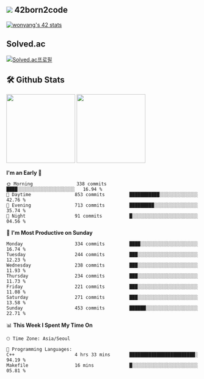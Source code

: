 
## <img src="https://img.shields.io/badge/-000000?style=flat&logo=42&logoColor=white"> 42born2code
[![wonyang's 42 stats](https://badge42.vercel.app/api/v2/cl5nhe5b6007809kydha7ht42/stats?cursusId=21&coalitionId=88)](https://profile.intra.42.fr/users/wonyang)

## Solved.ac
[![Solved.ac프로필](http://mazassumnida.wtf/api/v2/generate_badge?boj=bennyws)](https://solved.ac/bennyws)

## 🛠️ Github Stats
<p>
  <img height="180em" src="https://github-readme-stats-veggie-garden.vercel.app/api?username=gemstoneyang&show_icons=true&include_all_commits=true&bg_color=30,e96443,904e95&title_color=fff&text_color=fff">
  <img height="180em" src="https://github-readme-stats-veggie-garden.vercel.app/api/top-langs/?username=gemstoneyang&layout=compact&bg_color=30,e96443,904e95&title_color=fff&text_color=fff">
</p>

<!--START_SECTION:waka-->
**I'm an Early 🐤** 

```text
🌞 Morning                338 commits         ████░░░░░░░░░░░░░░░░░░░░░   16.94 % 
🌆 Daytime                853 commits         ███████████░░░░░░░░░░░░░░   42.76 % 
🌃 Evening                713 commits         █████████░░░░░░░░░░░░░░░░   35.74 % 
🌙 Night                  91 commits          █░░░░░░░░░░░░░░░░░░░░░░░░   04.56 % 
```
📅 **I'm Most Productive on Sunday** 

```text
Monday                   334 commits         ████░░░░░░░░░░░░░░░░░░░░░   16.74 % 
Tuesday                  244 commits         ███░░░░░░░░░░░░░░░░░░░░░░   12.23 % 
Wednesday                238 commits         ███░░░░░░░░░░░░░░░░░░░░░░   11.93 % 
Thursday                 234 commits         ███░░░░░░░░░░░░░░░░░░░░░░   11.73 % 
Friday                   221 commits         ███░░░░░░░░░░░░░░░░░░░░░░   11.08 % 
Saturday                 271 commits         ███░░░░░░░░░░░░░░░░░░░░░░   13.58 % 
Sunday                   453 commits         ██████░░░░░░░░░░░░░░░░░░░   22.71 % 
```


📊 **This Week I Spent My Time On** 

```text
🕑︎ Time Zone: Asia/Seoul

💬 Programming Languages: 
C++                      4 hrs 33 mins       ████████████████████████░   94.19 % 
Makefile                 16 mins             █░░░░░░░░░░░░░░░░░░░░░░░░   05.81 % 
```


<!--END_SECTION:waka-->
